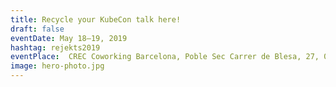 ```yaml
---
title: Recycle your KubeCon talk here!
draft: false
eventDate: May 18–19, 2019
hashtag: rejekts2019
eventPlace:  CREC Coworking Barcelona, Poble Sec Carrer de Blesa, 27, 08004 Barcelona, Spain
image: hero-photo.jpg
---
```


